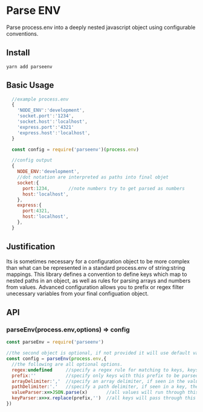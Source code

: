 # Parse ENV
Parse process.env into a deeply nested javascript object using configurable conventions.

## Install
`yarn add parseenv`

## Basic Usage

```js
  //example process.env
  {
    'NODE_ENV':'development',
    'socket.port':'1234',
    'socket.host':'localhost',
    'express.port':'4321'
    'express.host':'localhost',
  }

  const config = require('parseenv')(process.env)

  //config output
  {
    NODE_ENV:'development',
    //dot notation are interpreted as paths into final objet
    socket:{
      port:1234,       //note numbers try to get parsed as numbers
      host:'localhost',
    },
    express:{
      port:4321,
      host:'localhost',
    },
  }

```

## Justification
Its is sometimes necessary for a configuration object to be more complex than what can be represented
in a standard process.env of string:string mappings. This library defines a convention to define keys 
which map to nested paths in an object, as well as rules for parsing arrays and numbers from values.
Advanced configuration allows you to prefix or regex filter unecessary variables from your
final configuation object.

## API

### parseEnv(process.env,options) => config
```js
const parseEnv = require('parseenv')

//the second object is optional, if not provided it will use default values.
const config = parseEnv(process.env,{
  //the following are all optional options.
  regex:undefined     //specify a regex rule for matching to keys, keys which do not match are ignored in final output.
  prefix:''           //specify only keys with this prefix to be parsed into the final config. Prefixes will be removed from the final key.
  arrayDelimiter:','  //specify an array delimiter, if seen in the value, the parser will interpret the value as an array of values.
  pathDelimiter:'.'   //specify a path delimiter, if seen in a key, the parser will split the string and interpret the array as a path into the final config.
  valueParser:x=>JSON.parse(x)       //all values will run through this parser, if an error occurs the raw string is passed instead.
  keyParser:x=>x.replace(prefix,'')  //all keys will pass through this parser, by default it will remove the prefix from a matching key.
})
```




